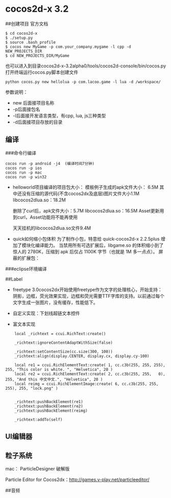 
# cocos2d-x 3.2
##创建项目
官方文档
```
$ cd cocos2d-x
$ ./setup.py
$ source .bash_profile
$ cocos new MyGame -p com.your_company.mygame -l cpp -d NEW_PROJECTS_DIR
$ cd NEW_PROJECTS_DIR/MyGame
```

也可以进入到目录cocos2d-x-3.2alpha0/tools/cocos2d-console/bin/cocos.py
打开终端运行cocos.py脚本创建文件
```
python cocos.py new hellolua -p com.lacoo.game -l lua -d /workspace/
```
参数说明：

- new 后面接项目名称
- -p后面接包名
- -l后面接开发语言类型，有cpp, lua, js三种类型
- -d后面接项目存放的目录


## 编译
###命令行编译
```
cocos run -p android -j4  (编译时间7分钟)
cocos run -p ios
cocos run -p mac
cocos run -p win32
```

- helloworld项目编译的项目包大小：
	模板例子生成的apk文件大小： 6.5M
		其中还没有压缩的源代码(不含cocos2dx及底层)图片文件大小1.1M
		libcocos2dlua.so：18.2M
		
	删除了curl后，apk文件大小：5.7M
		libcocos2dlua.so：16.5M
	Asset更新用到curl，Asset功能将不能再使用
	
	天天挂机的libcocos2dlua.so文件9.4M


- quick如何缩小包体积
为了制作小包，特意给 quick-cocos2d-x 2.2.5plus 增加了模块化编译能力。
当禁用所有可选扩展后，libgame.so 的体积缩小到了惊人的 2780K，压缩到 apk 后仅占 1100K 字节（也就是 1M 多一点点）。
屏蔽的扩展包：




###eclipse环境编译




##Label
- freetype
3.0cocos2dx开始使用freetype作为文字的处理核心，开始支持：阴影，边框，荧光效果实现，边框和荧光需要TTF字库的支持。以前通过每个文字生成一张图片，没有缓存，性能低下。


- 自定义实现：下划线超链文本控件


- 富文本实现
```
    local _richtext = ccui.RichText:create()

    _richtext:ignoreContentAdaptWithSize(false)  

    _richtext:setContentSize(cc.size(300, 100))
    _richtext:align(display.CENTER, display.cx, display.cy-100)

    local re1 = ccui.RichElementText:create( 1, cc.c3b(255, 255, 255), 255, "This color is white. ", "Helvetica", 20 )  
    local re2 = ccui.RichElementText:create( 2, cc.c3b(255, 255,   0), 255, "And this 中文中文.", "Helvetica", 20 )  
    local reimg = ccui.RichElementImage:create( 6, cc.c3b(255, 255, 255), 255, "lock.png" )  


    _richtext:pushBackElement(re1)  
    _richtext:pushBackElement(re2)  
    _richtext:pushBackElement(reimg) 

    _richtext:addTo(self)   
```



## UI编辑器



## 粒子系统

mac： ParticleDesigner 破解版

Particle Editor for Cocos2dx：http://games.v-play.net/particleeditor/


##音频





